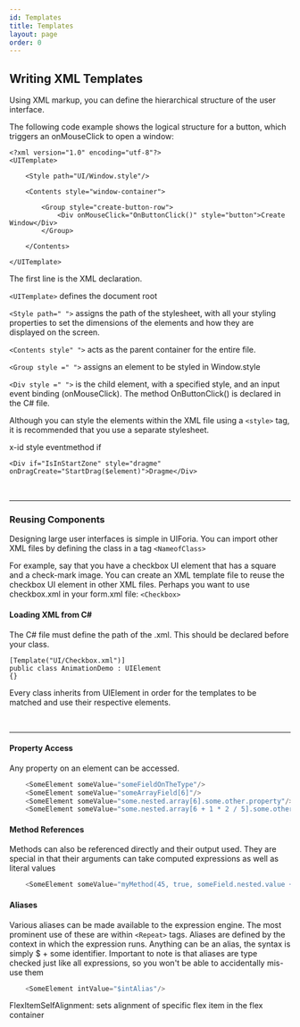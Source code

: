 ```yaml
---
id: Templates
title: Templates
layout: page
order: 0
---
```

## Writing XML Templates
Using XML markup, you can define the hierarchical structure of the user interface.

The following code example shows the logical structure for a button, which triggers an onMouseClick to open a window:

```
<?xml version="1.0" encoding="utf-8"?> 
<UITemplate> 

    <Style path="UI/Window.style"/>

    <Contents style="window-container">

        <Group style="create-button-row">
            <Div onMouseClick="OnButtonClick()" style="button">Create Window</Div>
        </Group>
        
    </Contents>

</UITemplate>
```

The first line is the XML declaration. 

`<UITemplate>` defines the document root

`<Style path=" ">` assigns the path of the stylesheet, with all your styling properties to set the dimensions of the elements and how they are displayed on the screen.

`<Contents style" ">` acts as the parent container for the entire file.

`<Group style =" ">` assigns an element to be styled in Window.style

`<Div style =" ">` is the child element, with a specified style, and an input event binding (onMouseClick). The method OnButtonClick() is declared in the C# file.


Although you can style the elements within the XML file using a `<style>` tag, it is recommended that you use a separate stylesheet. 


x-id
style
eventmethod
if

`<Div if="IsInStartZone" style="dragme" onDragCreate="StartDrag($element)">Dragme</Div>`


<br/>

---------------------------------------------------------------

### Reusing Components
Designing large user interfaces is simple in UIForia. You can import other XML files by defining the class in a tag `<NameofClass>`

For example, say that you have a checkbox UI element that has a square and a check-mark image. You can create an XML template file to reuse the checkbox UI element in other XML files. Perhaps you want to use checkbox.xml in your form.xml file: `<Checkbox>`

#### Loading XML from C#
The C# file must define the path of the .xml. This should be declared before your class.


`[Template("UI/Checkbox.xml")]`   
`public class AnimationDemo : UIElement`   
`{}`

Every class inherits from UIElement in order for the templates to be matched and use their respective elements.



<br/>

---------------------------------------------------------------


#### Property Access
Any property on an element can be accessed. 
````C#
    <SomeElement someValue="someFieldOnTheType"/>
    <SomeElement someValue="someArrayField[6]"/>
    <SomeElement someValue="some.nested.array[6].some.other.property"/>
    <SomeElement someValue="some.nested.array[6 + 1 * 2 / 5].some.other.property"/>
````

#### Method References
Methods can also be referenced directly and their output used. They are special in that their arguments 
can take computed expressions as well as literal values
````C#
    <SomeElement someValue="myMethod(45, true, someField.nested.value + something)"/>
````

#### Aliases

Various aliases can be made available to the expression engine. The most prominent use of these 
are within `<Repeat>` tags. Aliases are defined by the context in which the expression runs. Anything
can be an alias, the syntax is simply $ + some identifier. Important to note is that aliases are 
type checked just like all expressions, so you won't be able to accidentally mis-use them


````C#
    <SomeElement intValue="$intAlias"/>
````







FlexItemSelfAlignment: sets alignment of specific flex item in the flex container







